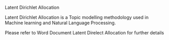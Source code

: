 Latent Dirichlet Allocation

Latent Dirichlet Allocation is a Topic modelling methodology used in Machine learning and Natural Language Processing.

Please refer to Word Document Latent Direlect Allocation for further details
